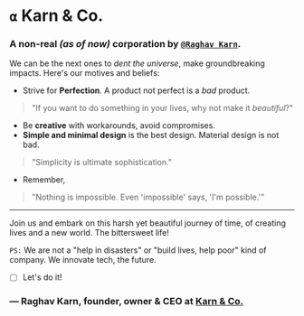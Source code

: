 # `α` Karn & Co.
### A non-real *(as of now)* corporation by [`@Raghav Karn`](https://github.com/raghav-karn).

We can be the next ones to *dent the universe*, make groundbreaking impacts. Here's our motives and beliefs:
- Strive for **Perfection**. A product not perfect is a *bad* product.
> "If you want to do something in your lives, why not make it *beautiful*?"
- Be **creative** with workarounds, avoid compromises.
- **Simple and minimal design** is the best design. Material design is not bad.
> "Simplicity is ultimate sophistication."
- Remember,
> "Nothing is impossible. Even 'impossible' says, 'I'm possible.'"

---

Join us and embark on this harsh yet beautiful journey of time, of creating lives and a new world. The bittersweet life!

`PS:` We are not a "help in disasters" or "build lives, help poor" kind of company. We innovate tech, the future.

- [ ] Let's do it!

### — Raghav Karn, founder, owner & CEO at [Karn & Co.](https://github.com/karnco) 

<!--

**Here are some ideas to get you started:**

🙋‍♀️ A short introduction - what is your organization all about?
🌈 Contribution guidelines - how can the community get involved?
👩‍💻 Useful resources - where can the community find your docs? Is there anything else the community should know?
🍿 Fun facts - what does your team eat for breakfast?
🧙 Remember, you can do mighty things with the power of [Markdown](https://docs.github.com/github/writing-on-github/getting-started-with-writing-and-formatting-on-github/basic-writing-and-formatting-syntax)
-->
